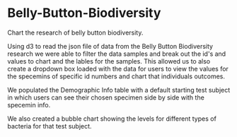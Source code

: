 # Belly-Button-Biodiversity
Chart the research of belly button biodiversity.

Using d3 to read the json file of data from the Belly 
Button Biodiversity research we were able to filter the data samples and break out the id's and values to chart and the lables for the samples. This allowed us to also create a dropdown box loaded with the data for users to view the values for the specemins of specific id numbers and chart that individuals outcomes. 

We populated the Demographic Info table with a default starting test subject in which users can see their chosen specimen side by side with the specemin info.

We also created a bubble chart showing the levels for different types of bacteria for that test subject. 
